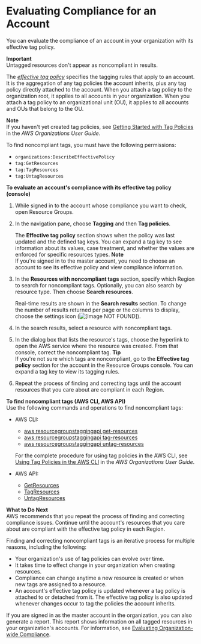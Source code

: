 # Evaluating Compliance for an Account<a name="tag-policies-arg-finding-noncompliant-tags"></a>

You can evaluate the compliance of an account in your organization with its effective tag policy\.

**Important**  
Untagged resources don't appear as noncompliant in results\.

The *[effective tag policy](https://docs.aws.amazon.com/organizations/latest/userguide/orgs_manage_policies_tag-policies-effective.html)* specifies the tagging rules that apply to an account\. It is the aggregation of any tag policies the account inherits, plus any tag policy directly attached to the account\. When you attach a tag policy to the organization root, it applies to all accounts in your organization\. When you attach a tag policy to an organizational unit \(OU\), it applies to all accounts and OUs that belong to the OU\.

**Note**  
If you haven't yet created tag policies, see [Getting Started with Tag Policies](https://docs.aws.amazon.com/organizations/latest/userguide/tag-policies-getting-started.html) in the *AWS Organizations User Guide*\.

To find noncompliant tags, you must have the following permissions:
+ `organizations:DescribeEffectivePolicy`
+ `tag:GetResources`
+ `tag:TagResources`
+ `tag:UntagResources`

**To evaluate an account's compliance with its effective tag policy \(console\)**

1. While signed in to the account whose compliance you want to check, open Resource Groups\.

1. In the navigation pane, choose **Tagging** and then **Tag policies**\.

   The **Effective tag policy** section shows when the policy was last updated and the defined tag keys\. You can expand a tag key to see information about its values, case treatment, and whether the values are enforced for specific resources types\.
**Note**  
If you're signed in to the master account, you need to choose an account to see its effective policy and view compliance information\.

1. In the **Resources with noncompliant tags** section, specify which Region to search for noncompliant tags\. Optionally, you can also search by resource type\. Then choose **Search resources**\.

   Real\-time results are shown in the **Search results** section\. To change the number of results returned per page or the columns to display, choose the settings icon \(![\[Image NOT FOUND\]](http://docs.aws.amazon.com/ARG/latest/userguide/images/settings.png)\)\. 

1. In the search results, select a resource with noncompliant tags\.

1. In the dialog box that lists the resource's tags, choose the hyperlink to open the AWS service where the resource was created\. From that console, correct the noncompliant tag\.
**Tip**  
If you're not sure which tags are noncompliant, go to the **Effective tag policy** section for the account in the Resource Groups console\. You can expand a tag key to view its tagging rules\. 

1. Repeat the process of finding and correcting tags until the account resources that you care about are compliant in each Region\.

**To find noncompliant tags \(AWS CLI, AWS API\)**  
Use the following commands and operations to find noncompliant tags:
+ AWS CLI:
  + [aws resourcegroupstaggingapi get\-resources](https://docs.aws.amazon.com/cli/latest/reference/resourcegroupstaggingapi/get-resources.html)
  + [aws resourcegroupstaggingapi tag\-resources](https://docs.aws.amazon.com/cli/latest/reference/resourcegroupstaggingapi/tag-resources.html)
  + [aws resourcegroupstaggingapi untag\-resources](https://docs.aws.amazon.com/cli/latest/reference/resourcegroupstaggingapi/untag-resources.html)

  For the complete procedure for using tag policies in the AWS CLI, see [Using Tag Policies in the AWS CLI](https://docs.aws.amazon.com/organizations/latest/userguide/tag-policy-cli.html) in the *AWS Organizations User Guide*\.
+ AWS API:
  + [GetResources](https://docs.aws.amazon.com/resourcegroupstagging/latest/APIReference/API_GetResources.html)
  + [TagResources](https://docs.aws.amazon.com/resourcegroupstagging/latest/APIReference/API_TagResources.html)
  + [UntagResources](https://docs.aws.amazon.com/resourcegroupstagging/latest/APIReference/API_UntagResources.html)

**What to Do Next**  
 AWS recommends that you repeat the process of finding and correcting compliance issues\. Continue until the account's resources that you care about are compliant with the effective tag policy in each Region\.

Finding and correcting noncompliant tags is an iterative process for multiple reasons, including the following:
+ Your organization's use of tag policies can evolve over time\.
+ It takes time to effect change in your organization when creating resources\.
+ Compliance can change anytime a new resource is created or when new tags are assigned to a resource\. 
+ An account's effective tag policy is updated whenever a tag policy is attached to or detached from it\. The effective tag policy is also updated whenever changes occur to tag the policies the account inherits\.

If you are signed in as the master account in the organization, you can also generate a report\. This report shows information on all tagged resources in your organization's accounts\. For information, see [Evaluating Organization\-wide Compliance](tag-policies-arg-evaluating-org-wide-compliance.md)\.